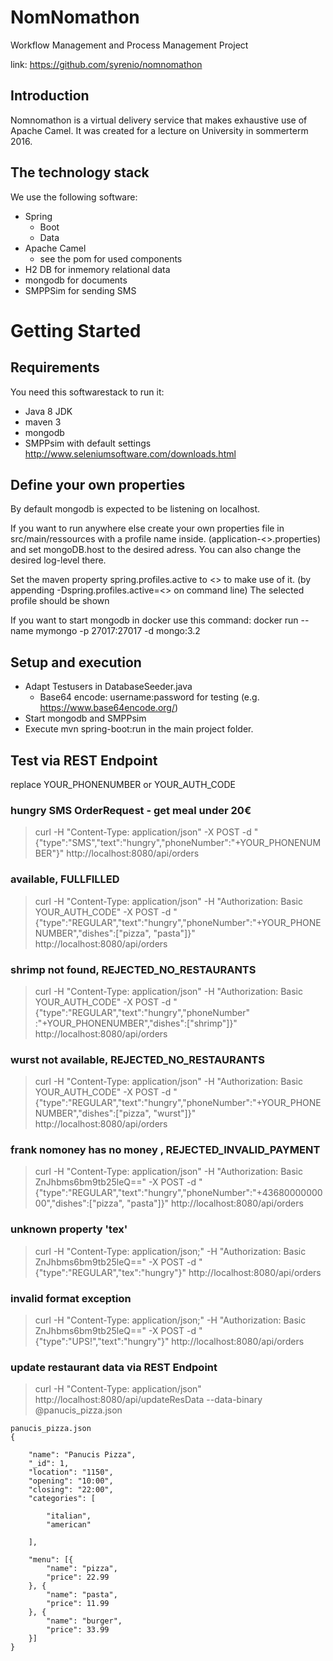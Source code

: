 # NomNomathon
Workflow Management and Process Management Project

link: https://github.com/syrenio/nomnomathon

## Introduction

Nomnomathon is a virtual delivery service that makes exhaustive use of Apache Camel.
It was created for a lecture on University in sommerterm 2016.

## The technology stack

We use the following software:

* Spring
  * Boot
  * Data
* Apache Camel
  * see the pom for used components
* H2 DB for inmemory relational data
* mongodb for documents
* SMPPSim for sending SMS

# Getting Started

## Requirements

You need this softwarestack to run it:

* Java 8 JDK
* maven 3
* mongodb
* SMPPsim with default settings http://www.seleniumsoftware.com/downloads.html

## Define your own properties

By default mongodb is expected to be listening on localhost.

If you want to run anywhere else create your own properties file in src/main/ressources with a profile name inside. (application-<<PROFILENAME>>.properties) and set mongoDB.host to the desired adress.
You can also change the desired log-level there.

Set the maven property spring.profiles.active to <<PROFILENAME>> to make use of it. (by appending -Dspring.profiles.active=<<PROFILENAME>> on command line)
The selected profile should be shown 

If you want to start mongodb in docker use this command: docker run --name mymongo -p 27017:27017 -d mongo:3.2

## Setup and execution
* Adapt Testusers in DatabaseSeeder.java
  * Base64 encode: username:password for testing (e.g. https://www.base64encode.org/)
* Start mongodb and SMPPsim
* Execute mvn spring-boot:run in the main project folder.


## Test via REST Endpoint

replace YOUR_PHONENUMBER or YOUR_AUTH_CODE

### hungry SMS OrderRequest - get meal under 20€
> curl -H "Content-Type: application/json" -X POST -d "{\"type\":\"SMS\",\"text\":\"hungry\",\"phoneNumber\":\"+YOUR_PHONENUMBER\"}" http://localhost:8080/api/orders

### available, FULLFILLED
> curl -H "Content-Type: application/json" -H "Authorization: Basic YOUR_AUTH_CODE" -X POST -d "{\"type\":\"REGULAR\",\"text\":\"hungry\",\"phoneNumber\":\"+YOUR_PHONENUMBER\",\"dishes\":[\"pizza\", \"pasta\"]}" http://localhost:8080/api/orders

### shrimp not found, REJECTED_NO_RESTAURANTS
> curl -H "Content-Type: application/json" -H "Authorization: Basic YOUR_AUTH_CODE" -X POST -d "{\"type\":\"REGULAR\",\"text\":\"hungry\",\"phoneNumber\" :\"+YOUR_PHONENUMBER\",\"dishes\":[\"shrimp\"]}" http://localhost:8080/api/orders

### wurst not available, REJECTED_NO_RESTAURANTS
> curl -H "Content-Type: application/json" -H "Authorization: Basic YOUR_AUTH_CODE" -X POST -d "{\"type\":\"REGULAR\",\"text\":\"hungry\",\"phoneNumber\":\"+YOUR_PHONENUMBER\",\"dishes\":[\"pizza\", \"wurst\"]}" http://localhost:8080/api/orders

### frank nomoney has no money , REJECTED_INVALID_PAYMENT
> curl -H "Content-Type: application/json" -H "Authorization: Basic ZnJhbms6bm9tb25leQ==" -X POST -d "{\"type\":\"REGULAR\",\"text\":\"hungry\",\"phoneNumber\":\"+4368000000000\",\"dishes\":[\"pizza\", \"pasta\"]}" http://localhost:8080/api/orders

### unknown property 'tex'
> curl -H "Content-Type: application/json;" -H "Authorization: Basic ZnJhbms6bm9tb25leQ==" -X POST -d "{\"type\":\"REGULAR\",\"tex\":\"hungry\"}" http://localhost:8080/api/orders

### invalid format exception
> curl -H "Content-Type: application/json;" -H "Authorization: Basic ZnJhbms6bm9tb25leQ==" -X POST -d "{\"type\":\"UPS!\",\"text\":\"hungry\"}" http://localhost:8080/api/orders

### update restaurant data via REST Endpoint
> curl -H "Content-Type: application/json" http://localhost:8080/api/updateResData --data-binary @panucis_pizza.json

```
panucis_pizza.json
{

	"name": "Panucis Pizza",
	"_id": 1,
	"location": "1150",
	"opening": "10:00",
	"closing": "22:00",
	"categories": [

		"italian",
		"american"

	],

	"menu": [{
		"name": "pizza",
		"price": 22.99
	}, {
		"name": "pasta",
		"price": 11.99
	}, {
		"name": "burger",
		"price": 33.99
	}]
}
```

